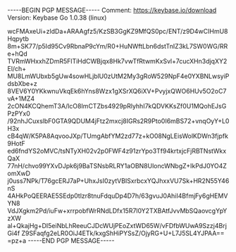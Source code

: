 -----BEGIN PGP MESSAGE-----
Comment: https://keybase.io/download
Version: Keybase Go 1.0.38 (linux)

wcFMAxeUi+zldDa+ARAAgfz5/KzSB3GgKZ9MfQS0pc/ENT/z9D4wCIHmU8Hqpytb
8m+SK77/p5Id95Cv9RbnaP9cYm/R0+HuNWftLbn6dstTnIZ3kL7SW0WG/RRe+hQd
TVRmWHxxhZDmR5FlTiHdCWBjqx8Hk7vwTfRtwmKxSvl+7cucXHn3djqXY2El/ch+
MU8LmWUbxb5gUw4sowHLjblU0zUtM2My3gRoW529NpF4e0YXBNLwsyiPdsbXbe+z
8VEV6Y0YKkwnuVkqEk6hYns8Wzx1gXSrXQ6iXV+PvyjxQWO6HUv5O2oC7vA+1MZ4
2cON4KCQhemT3A/lcO8ImCTZbs4929pRlyhhI7kQDVKKsZf0U1MQohEJsGPzPYx0
/92nhJCuxslbF0GTA9QDUM4jFtz2mxcj8IGRs2R9Pto0I6mBS72+vnqOyY+L0H3x
cB4qW/K5PA8AqvooJXp/TUmgAbfYM2zd77z+kO08NgLEisWolKDWn3fjpfk9HotF
ed6fndYS2oMVC/tsNTyXH02v2p0FWF4z91zrYpo3Tf94krtxjcFjRBTNstWkxQaX
77nH/chvo99YXvDJpk6j9BaTSNsbRLRY1aOBN8UloncWNbgZ+IkPdJ0YO4ZomXwD
j0uss7NPk/T76gcERJ7aP+UhxJsI0zytVBISxrbcxYQJhxxVU7Sk+HR2N55Y46nS
4AHkPoQEERAE5SEdp0tlzr8tnuFdquDp4D7h/63gvuJ0AhiI4BfmjFy6gHEMVYN8
VdJXgkm2Pd/iuFw+xrrpobfWrRNdLDfx15R7l0Y2TXBAtfJvvMbSQaovcgYpYzXW
al+QkajHg+DI5eiNbLhReeuCJDcWUjPEoZxtWD65W/vFDfbWUwA9Szzj4BrjGi4f
Z9SFaqfg2eLR0OiJ4ETk/kxgShHiPYSsZ/OjyRG+U+L7J5SL4YJPAA==
=pz+a
-----END PGP MESSAGE-----

